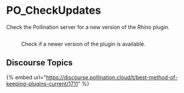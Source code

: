# PO_CheckUpdates

Check the Pollination server for a new version of the Rhino plugin.

<div>
<figure>
  <img src="https://discourse.pollination.cloud/uploads/default/original/2X/1/1f990db726aab9db6da3be58d857e71f0f670882.png" alt="">
  <figcaption>
    <p>Check if a newer version of the plugin is available.</p>
  </figcaption>
</figure>
</div>

## Discourse Topics

{% embed url="https://discourse.pollination.cloud/t/best-method-of-keeping-plugins-current/1711" %}

